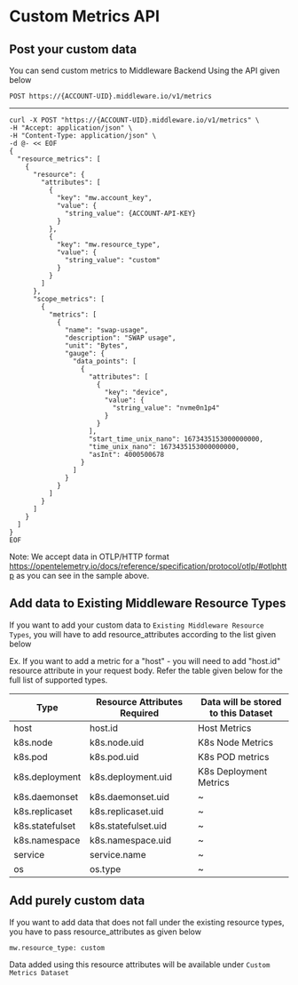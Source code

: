 # Custom Metrics API

## Post your custom data
You can send custom metrics to Middleware Backend Using the API given below

`
POST https://{ACCOUNT-UID}.middleware.io/v1/metrics
`

-------------------------

```
curl -X POST "https://{ACCOUNT-UID}.middleware.io/v1/metrics" \
-H "Accept: application/json" \
-H "Content-Type: application/json" \
-d @- << EOF
{
  "resource_metrics": [
    {
      "resource": {
        "attributes": [
          {
            "key": "mw.account_key",
            "value": {
              "string_value": {ACCOUNT-API-KEY}
            }
          },
          {
            "key": "mw.resource_type",
            "value": {
              "string_value": "custom"
            }
          }
        ]
      },
      "scope_metrics": [
        {
          "metrics": [
            {
              "name": "swap-usage",
              "description": "SWAP usage",
              "unit": "Bytes",
              "gauge": {
                "data_points": [
                  {
                    "attributes": [
                      {
                        "key": "device",
                        "value": {
                          "string_value": "nvme0n1p4"
                        }
                      }
                    ],
                    "start_time_unix_nano": 1673435153000000000,
                    "time_unix_nano": 1673435153000000000,
                    "asInt": 4000500678
                  }
                ]
              }
            }
          ]
        }
      ]
    }
  ]
}
EOF
```

Note:
We accept data in OTLP/HTTP format
https://opentelemetry.io/docs/reference/specification/protocol/otlp/#otlphttp
as you can see in the sample above.


## Add data to Existing Middleware Resource Types
If you want to add your custom data to `Existing Middleware Resource Types`, you will have to add resource_attributes according to the list given below

Ex. If you want to add a metric for a "host" - you will need to add "host.id" resource attribute in your request body. Refer the table given below for the full list of supported types. 

| Type | Resource Attributes Required | Data will be stored to this Dataset |
|------ |----------| ----- |
| host | host.id | Host Metrics |
| k8s.node | k8s.node.uid | K8s Node Metrics | 
| k8s.pod | k8s.pod.uid | K8s POD metrics |
| k8s.deployment | k8s.deployment.uid | K8s Deployment Metrics |
| k8s.daemonset | k8s.daemonset.uid | ~ |
| k8s.replicaset | k8s.replicaset.uid | ~ |
| k8s.statefulset | k8s.statefulset.uid | ~ |
| k8s.namespace | k8s.namespace.uid | ~ |
| service | service.name | ~ |
| os | os.type | ~ |



## Add purely custom data
If you want to add data that does not fall under the existing resource types, you have to pass resource_attributes as given below

```
mw.resource_type: custom
```

Data added using this resource attributes will be available under 
`Custom Metrics Dataset`


